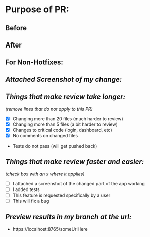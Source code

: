 # Purpose of PR:

> 

## Before

## After

## For Non-Hotfixes:

## _Attached Screenshot of my change:_

## _Things that make review take longer:_

_(remove lines that do not apply to this PR)_

-   [x] Changing more than 20 files (much harder to review)
-   [x] Changing more than 5 files (a bit harder to review)
-   [x] Changes to critical code (login, dashboard, etc)
-   [x] No comments on changed files
-   Tests do not pass (will get pushed back)

## _Things that make review faster and easier:_

_(check box with an x where it applies)_

-   [ ] I attached a screenshot of the changed part of the app working
-   [ ] I added tests
-   [ ] This feature is requested specifically by a user
-   [ ] This will fix a bug

## _Preview results in my branch at the url:_

-   https://localhost:8765/someUrlHere
